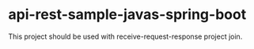 # api-rest-sample-javas-spring-boot
This project should be used with receive-request-response project join.
